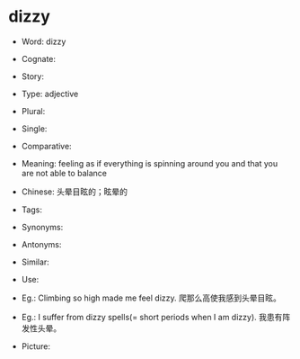# dizzy

- Word: dizzy
- Cognate: 
- Story: 

- Type: adjective
- Plural: 
- Single: 
- Comparative: 
- Meaning: feeling as if everything is spinning around you and that you are not able to balance
- Chinese: 头晕目眩的；眩晕的
- Tags: 
- Synonyms: 
- Antonyms: 
- Similar: 
- Use: 
- Eg.: Climbing so high made me feel dizzy. 爬那么高使我感到头晕目眩。
- Eg.: I suffer from dizzy spells(= short periods when I am dizzy). 我患有阵发性头晕。
- Picture: 

